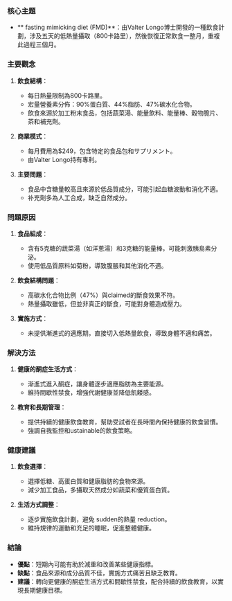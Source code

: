 ### 核心主題
- ** fasting mimicking diet (FMD)**：由Valter Longo博士開發的一種飲食計劃，涉及五天的低熱量攝取（800卡路里），然後恢復正常飲食一整月，重複此過程三個月。

### 主要觀念
1. **飲食結構**：
   - 每日熱量限制為800卡路里。
   - 宏量營養素分佈：90%蛋白質、44%脂肪、47%碳水化合物。
   - 飲食來源於加工粉末食品，包括蔬菜湯、能量飲料、能量棒、穀物脆片、茶和補充劑。

2. **商業模式**：
   - 每月費用為$249，包含特定的食品包和サプリメント。
   - 由Valter Longo持有專利。

3. **主要問題**：
   - 食品中含糖量較高且來源於低品質成分，可能引起血糖波動和消化不適。
   - 补充劑多為人工合成，缺乏自然成分。

### 問題原因
1. **食品組成**：
   - 含有5克糖的蔬菜湯（如洋蔥湯）和3克糖的能量棒，可能刺激胰島素分泌。
   - 使用低品質原料如菊粉，導致腹脹和其他消化不適。

2. **飲食結構問題**：
   - 高碳水化合物比例（47%）與claimed的斷食效果不符。
   - 熱量攝取雖低，但並非真正的斷食，可能對身體造成壓力。

3. **實施方式**：
   - 未提供漸進式的適應期，直接切入低熱量飲食，導致身體不適和痛苦。

### 解決方法
1. **健康的酮症生活方式**：
   - 渐進式進入酮症，讓身體逐步適應脂肪為主要能源。
   - 維持間歇性禁食，增強代謝健康並降低飢餧感。

2. **教育和長期管理**：
   - 提供持續的健康飲食教育，幫助受試者在長時間內保持健康的飲食習慣。
   - 強調自我監控和ustainable的飲食策略。

### 健康建議
1. **飲食選擇**：
   - 選擇低糖、高蛋白質和健康脂肪的食物來源。
   - 減少加工食品，多攝取天然成分如蔬菜和優質蛋白質。

2. **生活方式調整**：
   - 逐步實施飲食計劃，避免 sudden的熱量 reduction。
   - 維持規律的運動和充足的睡眠，促進整體健康。

### 結論
- **優點**：短期內可能有助於減重和改善某些健康指標。
- **缺點**：食品來源和成分品質不佳，實施方式痛苦且缺乏教育。
- **建議**：轉向更健康的酮症生活方式和間歇性禁食，配合持續的飲食教育，以實現長期健康目標。